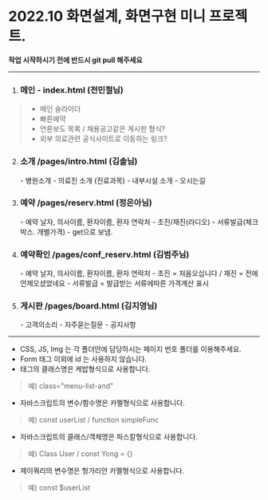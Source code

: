 <h1>2022.10 화면설계, 화면구현 미니 프로젝트.</h1>
<strong>작업 시작하시기 전에 반드시 git pull 해주세요</strong>
  

  
---------------
  
1. <h3>메인 - index.html (전민철님)</h3>
> <ul>
>    <li>메인 슬라이더</li>
>    <li>빠른예약</li>
>    <li>언론보도 목록 / 채용공고같은 게시판 형식?</li>
>    <li>외부 의료관련 공식사이트로 이동하는 링크?</li>
> </ul>

2. <h3>소개 /pages/intro.html (김솔님)</h3>
    - 병원소개
    - 의료진 소개 (진료과목) 
    - 내부시설 소개
    - 오시는길

3. <h3>예약 /pages/reserv.html (정은아님)</h3>
    - 예약 날자, 의사이름, 환자이름, 환자 연락처
    - 초진/재진(라디오)
    - 서류발급(체크박스. 개별가격)
    - get으로 보냄.

4. <h3>예약확인 /pages/conf_reserv.html (김범주님)</h3>
    - 예약 날자, 의사이름, 환자이름, 환자 연락처
    - 초진 = 처음오십니다 / 재진 = 전에 언제오셨었네요
    - 서류발급 = 발급받는 서류에따른 가격계산 표시

5. <h3>게시판 /pages/board.html (김지영님)</h3> 
    - 고객의소리
    - 자주묻는질문
    - 공지사항

---------------
  
* CSS, JS, Img 는 각 폴더안에 담당하시는 페이지 번호 폴더를 이용해주세요.
* Form 태그 이외에 id 는 사용하지 않습니다.
* 태그의 클래스명은 케밥형식으로 사용합니다. 
>   예) class="menu-list-and"
* 자바스크립트의 변수/함수명은 카멜형식으로 사용합니다.
>   예) const userList / function simpleFunc
* 자바스크립트의 클래스/객체명은 파스칼형식으로 사용합니다. 
>   예) Class User / const Yong = {}
* 제이쿼리의 변수명은 헝가리안 카멜형식으로 사용합니다.
>   예) const $userList
